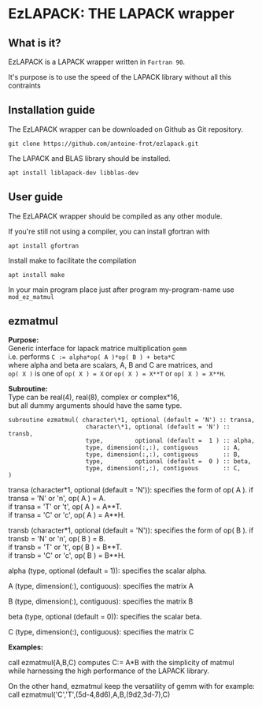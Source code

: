 # EzLAPACK: THE LAPACK wrapper

## What is it?

EzLAPACK is a LAPACK wrapper written in `Fortran 90`.

It's purpose is to use the speed of the LAPACK library without all this contraints

## Installation guide

The EzLAPACK wrapper can be downloaded on Github as Git repository.
```
git clone https://github.com/antoine-frot/ezlapack.git
```
The LAPACK and BLAS library should be installed.
```
apt install liblapack-dev libblas-dev
```
## User guide
The EzLAPACK wrapper should be compiled as any other module.

If you're still not using a compiler, you can install gfortran with
```
apt install gfortran
```
Install make to facilitate the compilation
```
apt install make
```
In your main program place just after program my-program-name
use `mod_ez_matmul`

## ezmatmul 
**Purpose:**                                                                       
Generic interface for lapack matrice multiplication `gemm`                    
i.e. performs `C := alpha*op( A )*op( B ) + beta*C`                              
where alpha and beta are scalars, A, B and C are matrices, and                 
`op( X )` is one of `op( X ) = X` or `op( X ) = X**T` or `op( X ) = X**H`.

**Subroutine:**                                                                    
Type can be real(4), real(8), complex or complex\*16,                           
but all dummy arguments should have the same type.                             
```                                                                              
subroutine ezmatmul( character\*1, optional (default = 'N') :: transa,         
                      character\*1, optional (default = 'N') :: transb,         
                      type,         optional (default =  1 ) :: alpha,          
                      type, dimension(:,:), contiguous       :: A,              
                      type, dimension(:,:), contiguous       :: B,              
                      type,         optional (default =  0 ) :: beta,           
                      type, dimension(:,:), contiguous       :: C,              
)                                                                              
```                                                                               
transa (character\*1, optional (default = 'N')): specifies the form of op( A ). 
  if transa = 'N' or 'n',  op( A ) = A.                                        
  if transa = 'T' or 't',  op( A ) = A\*\*T.                                     
  if transa = 'C' or 'c',  op( A ) = A\*\*H.                                     
                                                                               
transb (character\*1, optional (default = 'N')): specifies the form of op( B ). 
  if transb = 'N' or 'n',  op( B ) = B.                                        
  if transb = 'T' or 't',  op( B ) = B\*\*T.                                     
  if transb = 'C' or 'c',  op( B ) = B\*\*H.                                     
                                                                               
alpha (type, optional (default = 1)): specifies the scalar alpha.              
                                                                               
A (type, dimension(:), contiguous): specifies the matrix A                     
                                                                               
B (type, dimension(:), contiguous): specifies the matrix B                     
                                                                               
beta (type, optional (default = 0)): specifies the scalar beta.                
                                                                               
C (type, dimension(:), contiguous): specifies the matrix C                     

**Examples:**                                                                     
                                                                               
call ezmatmul(A,B,C) computes C:= A\*B with the simplicity of matmul            
while harnessing the high performance of the LAPACK library.                   
                                                                               
On the other hand, ezmatmul keep the versatility of gemm with for example:     
call ezmatmul('C','T',(5d-4,8d6),A,B,(9d2,3d-7),C)                             
